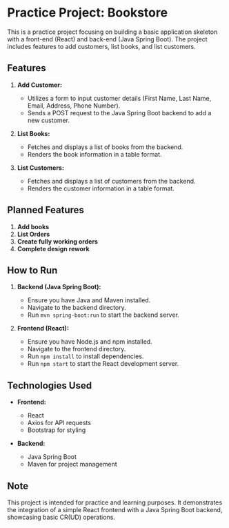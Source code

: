 # Practice Project: Bookstore

This is a practice project focusing on building a basic application skeleton with a front-end (React) and back-end (Java Spring Boot). The project includes features to add customers, list books, and list customers.

## Features

1. **Add Customer:**

   - Utilizes a form to input customer details (First Name, Last Name, Email, Address, Phone Number).
   - Sends a POST request to the Java Spring Boot backend to add a new customer.

2. **List Books:**

   - Fetches and displays a list of books from the backend.
   - Renders the book information in a table format.

3. **List Customers:**
   - Fetches and displays a list of customers from the backend.
   - Renders the customer information in a table format.
## Planned Features
1. **Add books**
2. **List Orders**
3. **Create fully working orders**
4. **Complete design rework**

## How to Run

1. **Backend (Java Spring Boot):**

   - Ensure you have Java and Maven installed.
   - Navigate to the backend directory.
   - Run `mvn spring-boot:run` to start the backend server.

2. **Frontend (React):**
   - Ensure you have Node.js and npm installed.
   - Navigate to the frontend directory.
   - Run `npm install` to install dependencies.
   - Run `npm start` to start the React development server.

## Technologies Used

- **Frontend:**

  - React
  - Axios for API requests
  - Bootstrap for styling

- **Backend:**
  - Java Spring Boot
  - Maven for project management

## Note

This project is intended for practice and learning purposes. It demonstrates the integration of a simple React frontend with a Java Spring Boot backend, showcasing basic CR(UD) operations.
